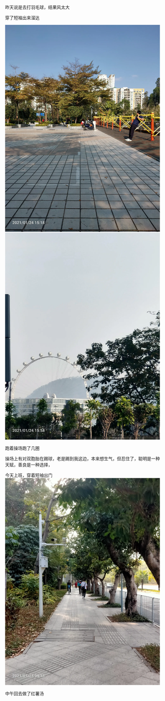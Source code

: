 昨天说是去打羽毛球，结果风太大

穿了短袖出来溜达

![](../../img/6904315-30568d1cc83cc6a9.jpg)
![](../../img/6904315-19fd5de4ca22e664.jpg)


跑着操场跑了几圈

操场上有对双胞胎在踢球，老是踢到我这边，本来想生气，但忍住了，聪明是一种天赋，善良是一种选择，



今天上班，穿着短袖出门![](../../img/6904315-15224793267b0967.jpg)

中午回去做了红薯汤
